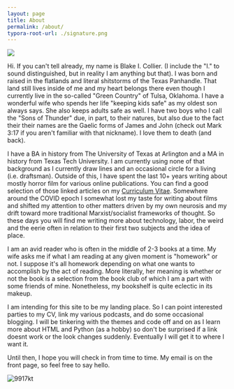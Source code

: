 ```yaml
---
layout: page
title: About
permalink: /about/
typora-root-url: ./signature.png
---
```

<html><meta property="og:title" content="ABOUT">
<meta property="og:description" content="what you need to know about blake i. collier.
">
<meta property="og:image" content="https://p.ipic.vip/fd5s1z.png">
<meta property="og:url" content="https://blakeicollier.github.io/about/">
<meta property="og:type" content="article"></html>

![](https://p.ipic.vip/akne0j.png)

Hi. If you can't tell already, my name is Blake I. Collier. (I include the "I." to sound distinguished, but in reality I am anything but that). I was born and raised in the flatlands and literal shitstorms of the Texas Panhandle. That land still lives inside of me and my heart belongs there even though I currently live in the so-called "Green Country" of Tulsa, Oklahoma. I have a wonderful wife who spends her life "keeping kids safe" as my oldest son always says. She also keeps adults safe as well. I have two boys who I call the "Sons of Thunder" due, in part, to their natures, but also due to the fact their their names are the Gaelic forms of James and John (check out Mark 3:17 if you aren't familiar with that nickname). I love them to death (and back).

I have a BA in history from The University of Texas at Arlington and a MA in history from Texas Tech University. I am currently using none of that background as I currently draw lines and an occasional circle for a living (i.e. draftsman). Outside of this, I have spent the last 10+ years writing about mostly horror film for various online publications. You can find a good selection of those linked articles on my [Curriculum Vitae](https://blakeicollier.github.io/curriculumvitae/). Somewhere around the COVID epoch I somewhat lost my taste for writing about films and shifted my attention to other matters driven by my own neurosis and my drift toward more traditional Marxist/socialist frameworks of thought. So these days you will find me writing more about technology, labor, the weird and the eerie often in relation to their first two subjects and the idea of place. 

I am an avid reader who is often in the middle of 2-3 books at a time. My wife asks me if what I am reading at any given moment is "homework" or not. I suppose it's all homework depending on what one wants to accomplish by the act of reading. More literally, her meaning is whether or not the book is a selection from the book club of which I am a part with some friends of mine. Nonetheless, my bookshelf is quite eclectic in its makeup. 

I am intending for this site to be my landing place. So I can point interested parties to my CV, link my various podcasts, and do some occasional blogging. I will be tinkering with the themes and code off and on as I learn more about HTML and Python (as a hobby) so don't be surprised if a link doesnt work or the look changes suddenly. Eventually I will get it to where I want it. 

Until then, I hope you will check in from time to time. My email is on the front page, so feel free to say hello.

![9917kt](https://p.ipic.vip/hakuxn.png)
